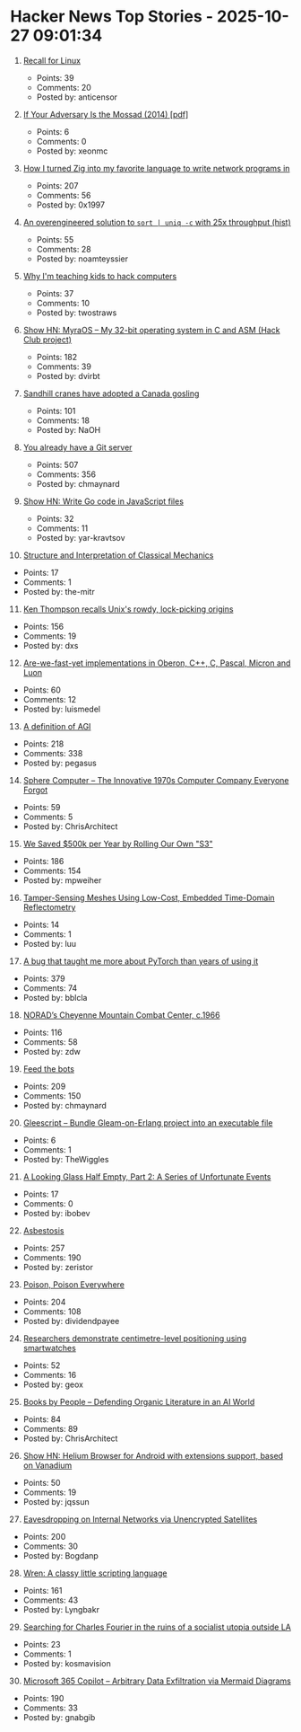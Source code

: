 # Hacker News Top Stories - 2025-10-27 09:01:34

1. [Recall for Linux](https://github.com/rolflobker/recall-for-linux)
   - Points: 39
   - Comments: 20
   - Posted by: anticensor

2. [If Your Adversary Is the Mossad (2014) [pdf]](https://www.usenix.org/system/files/1401_08-12_mickens.pdf)
   - Points: 6
   - Comments: 0
   - Posted by: xeonmc

3. [How I turned Zig into my favorite language to write network programs in](https://lalinsky.com/2025/10/26/zio-async-io-for-zig.html)
   - Points: 207
   - Comments: 56
   - Posted by: 0x1997

4. [An overengineered solution to `sort | uniq -c` with 25x throughput (hist)](https://github.com/noamteyssier/hist-rs)
   - Points: 55
   - Comments: 28
   - Posted by: noamteyssier

5. [Why I'm teaching kids to hack computers](https://www.hacktivate.app/why-teach-kids-to-hack)
   - Points: 37
   - Comments: 10
   - Posted by: twostraws

6. [Show HN: MyraOS – My 32-bit operating system in C and ASM (Hack Club project)](https://github.com/dvir-biton/MyraOS)
   - Points: 182
   - Comments: 39
   - Posted by: dvirbt

7. [Sandhill cranes have adopted a Canada gosling](https://www.smithsonianmag.com/science-nature/these-sandhill-cranes-have-adopted-a-canadian-gosling-and-birders-have-flocked-to-watch-the-strange-family-180986828/)
   - Points: 101
   - Comments: 18
   - Posted by: NaOH

8. [You already have a Git server](https://maurycyz.com/misc/easy_git/)
   - Points: 507
   - Comments: 356
   - Posted by: chmaynard

9. [Show HN: Write Go code in JavaScript files](https://www.npmjs.com/package/vite-plugin-use-golang)
   - Points: 32
   - Comments: 11
   - Posted by: yar-kravtsov

10. [Structure and Interpretation of Classical Mechanics](https://tgvaughan.github.io/sicm/toc.html)
   - Points: 17
   - Comments: 1
   - Posted by: the-mitr

11. [Ken Thompson recalls Unix's rowdy, lock-picking origins](https://thenewstack.io/ken-thompson-recalls-unixs-rowdy-lock-picking-origins/)
   - Points: 156
   - Comments: 19
   - Posted by: dxs

12. [Are-we-fast-yet implementations in Oberon, C++, C, Pascal, Micron and Luon](https://github.com/rochus-keller/Are-we-fast-yet)
   - Points: 60
   - Comments: 12
   - Posted by: luismedel

13. [A definition of AGI](https://arxiv.org/abs/2510.18212)
   - Points: 218
   - Comments: 338
   - Posted by: pegasus

14. [Sphere Computer – The Innovative 1970s Computer Company Everyone Forgot](https://sphere.computer/)
   - Points: 59
   - Comments: 5
   - Posted by: ChrisArchitect

15. [We Saved $500k per Year by Rolling Our Own "S3"](https://engineering.nanit.com/how-we-saved-500-000-per-year-by-rolling-our-own-s3-6caec1ee1143)
   - Points: 186
   - Comments: 154
   - Posted by: mpweiher

16. [Tamper-Sensing Meshes Using Low-Cost, Embedded Time-Domain Reflectometry](https://jaseg.de/blog/paper-sampling-mesh-monitor/)
   - Points: 14
   - Comments: 1
   - Posted by: luu

17. [A bug that taught me more about PyTorch than years of using it](https://elanapearl.github.io/blog/2025/the-bug-that-taught-me-pytorch/)
   - Points: 379
   - Comments: 74
   - Posted by: bblcla

18. [NORAD’s Cheyenne Mountain Combat Center, c.1966](https://flashbak.com/norad-cheyenne-mountain-combat-center-478804/)
   - Points: 116
   - Comments: 58
   - Posted by: zdw

19. [Feed the bots](https://maurycyz.com/misc/the_cost_of_trash/)
   - Points: 209
   - Comments: 150
   - Posted by: chmaynard

20. [Gleescript – Bundle Gleam-on-Erlang project into an executable file](https://github.com/lpil/gleescript)
   - Points: 6
   - Comments: 1
   - Posted by: TheWiggles

21. [A Looking Glass Half Empty, Part 2: A Series of Unfortunate Events](https://www.filfre.net/2025/10/a-looking-glass-half-empty-part-2-a-series-of-unfortunate-events/)
   - Points: 17
   - Comments: 0
   - Posted by: ibobev

22. [Asbestosis](https://diamondgeezer.blogspot.com/2025/10/asbestosis.html)
   - Points: 257
   - Comments: 190
   - Posted by: zeristor

23. [Poison, Poison Everywhere](https://loeber.substack.com/p/29-poison-poison-everywhere)
   - Points: 204
   - Comments: 108
   - Posted by: dividendpayee

24. [Researchers demonstrate centimetre-level positioning using smartwatches](https://www.otago.ac.nz/news/newsroom/researchers-demonstrate-centimetre-level-positioning-using-smartwatches)
   - Points: 52
   - Comments: 16
   - Posted by: geox

25. [Books by People – Defending Organic Literature in an AI World](https://booksbypeople.org/)
   - Points: 84
   - Comments: 89
   - Posted by: ChrisArchitect

26. [Show HN: Helium Browser for Android with extensions support, based on Vanadium](https://github.com/jqssun/android-helium-browser)
   - Points: 50
   - Comments: 19
   - Posted by: jqssun

27. [Eavesdropping on Internal Networks via Unencrypted Satellites](https://satcom.sysnet.ucsd.edu/)
   - Points: 200
   - Comments: 30
   - Posted by: Bogdanp

28. [Wren: A classy little scripting language](https://wren.io/)
   - Points: 161
   - Comments: 43
   - Posted by: Lyngbakr

29. [Searching for Charles Fourier in the ruins of a socialist utopia outside LA](https://kubicki.org/letters/the-dogs-of-llano-del-rio-i/)
   - Points: 23
   - Comments: 1
   - Posted by: kosmavision

30. [Microsoft 365 Copilot – Arbitrary Data Exfiltration via Mermaid Diagrams](https://www.adamlogue.com/microsoft-365-copilot-arbitrary-data-exfiltration-via-mermaid-diagrams-fixed/)
   - Points: 190
   - Comments: 33
   - Posted by: gnabgib

